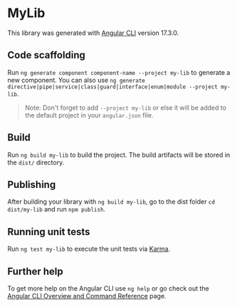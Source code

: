 # MyLib

This library was generated with [Angular CLI](https://github.com/angular/angular-cli) version 17.3.0.

## Code scaffolding

Run `ng generate component component-name --project my-lib` to generate a new component. You can also use `ng generate directive|pipe|service|class|guard|interface|enum|module --project my-lib`.
> Note: Don't forget to add `--project my-lib` or else it will be added to the default project in your `angular.json` file. 

## Build

Run `ng build my-lib` to build the project. The build artifacts will be stored in the `dist/` directory.

## Publishing

After building your library with `ng build my-lib`, go to the dist folder `cd dist/my-lib` and run `npm publish`.

## Running unit tests

Run `ng test my-lib` to execute the unit tests via [Karma](https://karma-runner.github.io).

## Further help

To get more help on the Angular CLI use `ng help` or go check out the [Angular CLI Overview and Command Reference](https://angular.io/cli) page.
